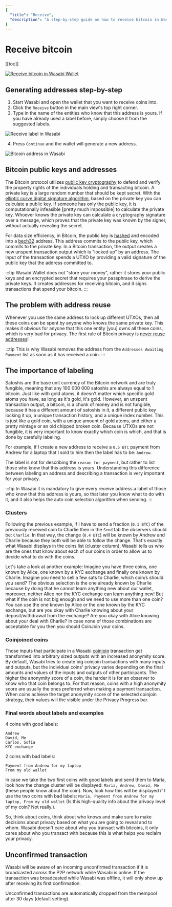 ```yaml
---
{
  "title": "Receive",
  "description": "A step-by-step guide on how to receive bitcoin in Wasabi. This is the Wasabi documentation, an archive of knowledge about the open-source, non-custodial and privacy-focused Bitcoin wallet for desktop."
}
---
```


# Receive bitcoin

[[toc]]

[![Receive bitcoin in Wasabi Wallet](/Logo_without_text_with_bg_dark_with_yt.png)](https://youtu.be/Wjc00GBn-OQ "Receive bitcoin in Wasabi Wallet")

## Generating addresses step-by-step

1. Start Wasabi and open the wallet that you want to receive coins into.
2. Click the `Receive` button in the main view's top right corner.
3. Type in the name of the entities who know that this address is yours.
If you have already used a label before, simply choose it from the suggested labels.

![Receive label in Wasabi](/ReceiveLabelingRequired.png "Receive label in Wasabi")

4. Press `Continue` and the wallet will generate a new address. 

![Bitcoin address in Wasabi](/AddressAwaitingPayment.png "Bitcoin address in Wasabi")

## Bitcoin public keys and addresses

The Bitcoin protocol utilizes [public key cryptography](https://en.wikipedia.org/wiki/Public-key_cryptography) to defend and verify the property rights of the individuals holding and transacting bitcoin.
A private key is a large random number that should be kept secret.
With the [elliptic curve digital signature algorithm](https://en.wikipedia.org/wiki/Elliptic_Curve_Digital_Signature_Algorithm), based on the private key you can calculate a public key.
If someone has only the public key, it is computationally infeasible [pretty much impossible] to calculate the private key.
Whoever knows the private key can calculate a cryptography signature over a message, which proves that the private key was known by the signer, without actually revealing the secret.

For data size efficiency, in Bitcoin, the public key is [hashed](https://en.wikipedia.org/wiki/Cryptographic_hash_function) and encoded into a [bech32](/using-wasabi/BIPs.md#bip-173-base32-address-format-for-native-v0-16-witness-outputs) address.
This address commits to the public key, which commits to the private key.
In a Bitcoin transaction, the output creates a new unspent transaction output which is "locked up" by an address.
The input of the transaction spends a UTXO by providing a valid signature of the public key that the address committed to.

:::tip
Wasabi Wallet does not "store your money", rather it stores your public keys and an encrypted secret that requires your passphrase to derive the private keys.
It creates addresses for receiving bitcoin, and it signs transactions that spend your bitcoin.
:::

## The problem with address reuse

Whenever you use the same address to lock up different UTXOs, then all these coins can be spent by anyone who knows the same private key.
This makes it obvious for anyone that this one entity [you] owns all these coins, which is very bad for privacy.
The first rule of Bitcoin privacy is [never reuse addresses](/why-wasabi/AddressReuse.md)!

:::tip
This is why Wasabi removes the address from the `Addresses Awaiting Payment` list as soon as it has received a coin.
:::

## The importance of labeling

Satoshis are the base unit currency of the Bitcoin network and are truly fungible, meaning that any 100 000 000 satoshis are always equal to 1 bitcoin.
Just like with gold atoms, it doesn't matter which specific gold atoms you have, as long as it's gold, it's gold.
However, an unspent transaction output, a bitcoin, is a chunk of money and is not fungible, because it has a different amount of satoshis in it, a different public key locking it up, a unique transaction history, and a unique index number.
This is just like a gold coin, with a unique amount of gold atoms, and either a pretty mintage or an old chipped broken coin.
Because UTXOs are not fungible, it is very important to know exactly which coin is which, and that is done by carefully labeling.

For example, if I create a new address to receive a `0.5 BTC` payment from Andrew for a laptop that I sold to him then the label has to be: `Andrew`.

The label is not for describing the `reason for payment`, but rather to list those who know that this address is yours.
Understanding this difference between labeling an address and describing a transaction is very important for your privacy.

:::tip
In Wasabi it is mandatory to give every receive address a label of those who know that this address is yours, so that later you know what to do with it, and it also helps the auto coin selection algorithm when sending.
:::

### Clusters

Following the previous example, if I have to send a fraction (`0.1 BTC`) of the previously received coin to Charlie then in the `Send` tab the observers should be: `Charlie`.
In that way, the change (`0.4 BTC`) will be known by Andrew and Charlie because they both will be able to follow the change.
That's exactly what Wasabi displays in the coins list (cluster column), Wasabi tells us who are the ones that know about each of our coins in order to allow us to decide what to do with the coins.

Let's take a look at another example:
Imagine you have three coins, one known by Alice, one known by a KYC exchange and finally one known by Charlie.
Imagine you need to sell a few sats to Charlie, which coin/s should you send?
The obvious selection is the one already known by Charlie because by doing that he cannot learn anything new about our wallet, moreover, neither Alice nor the KYC exchange can learn anything new!
But what if the coin is not big enough and we need to use more than one coin?
You can use the one known by Alice or the one known by the KYC exchange, but are you okay with Charlie knowing about your deposit/withdrawal from the exchange?
Are you okay with Alice knowing about your deal with Charlie?
In case none of those combinations are acceptable for you then you should CoinJoin your coins.

### Coinjoined coins

Those inputs that participate in a Wasabi [coinjoin](/using-wasabi/CoinJoin.md) transaction get transformed into arbitrary sized outputs with an increased anonymity score.
By default, Wasabi tries to create big coinjoin transactions with many inputs and outputs, but the individual coins' privacy varies depending on the final amounts and values of the inputs and outputs of other participants.
The higher the anonymity score of a coin, the harder it is for an observer to know who that coin belongs to.
For that reason, coins with a high anonymity score are usually the ones preferred when making a payment transaction.
When coins achieve the target anonymity score of the selected coinjoin strategy, their values will the visible under the Privacy Progress bar.

### Final words about labels and examples

4 coins with good labels:

```
Andrew
David, Me
Carlos, Sofia
KYC exchange
```

2 coins with bad labels:

```
Payment from Andrew for my laptop
From my old wallet
```

In case we take the two first coins with good labels and send them to María, look how the change cluster will be displayed: `Maria, Andrew, David, Me` (these people know about the coin).
Now, look how this will be displayed if I use the two coins with bad labels: `Maria, Payment from Andrew for my laptop, From my old wallet` (Is this high-quality info about the privacy level of my coin? Not really.).

So, think about coins, think about who knows and make sure to make decisions about privacy based on what you are going to reveal and to whom.
Wasabi doesn't care about why you transact with bitcoins, it only cares about who you transact with because this is what helps you reclaim your privacy.

## Unconfirmed transaction

Wasabi will be aware of an incoming unconfirmed transaction if it is broadcasted across the P2P network while Wasabi is online. If the transaction was broadcasted while Wasabi was offline, it will only show up after receiving its first confirmation.

Unconfirmed transactions are automatically dropped from the mempool after 30 days (default setting).
